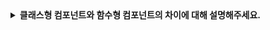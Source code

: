 <details>
  <summary><strong>클래스형 컴포넌트와 함수형 컴포넌트의 차이에 대해 설명해주세요.</strong></summary>

<br>

## 클래스형 컴포넌트
- class 문법을 사용하고 this.state, this.setState로 상태를 관리하며, 생명주기 메서드를 통해 컴포넌트의 변화를 제어합니다.
- 상태, 메서드 정의와 이벤트 핸들러에서 this를 바인딩해야 하는 등 보일러플레이트 코드가 필요합니다.
- HOC(고차 컴포넌트)나 render props 패턴을 통해 로직을 재사용하기 때문에 코드가 복잡해지기 쉽습니다.

## 함수형 컴포넌트
- 단순 함수 형태로 작성하며, useState, useEffect 같은 Hook을 통해 상태와 생명주기를 관리합니다.
- 로직이 직관적이고 함수 형태로 바로 작성이 가능하기 때문에 훨씬 간결합니다.
- Custom Hook을 활용해 로직을 재사용하기 때문에 가독성과 유지보수성이 뛰어납니다.

**현재 React 공식 권장 방식은 함수형이며, 새로운 기능도 Hooks 기반으로 제공되기 때문에 실무에서는 함수형을 주로 사용합니다.**
  
</details>
